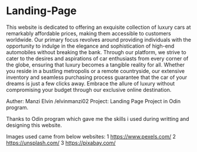 # Landing-Page

This website is dedicated to offering an exquisite collection of luxury cars at remarkably affordable prices, making them accessible to customers worldwide. Our primary focus revolves around providing individuals with the opportunity to indulge in the elegance and sophistication of high-end automobiles without breaking the bank. Through our platform, we strive to cater to the desires and aspirations of car enthusiasts from every corner of the globe, ensuring that luxury becomes a tangible reality for all. Whether you reside in a bustling metropolis or a remote countryside, our extensive inventory and seamless purchasing process guarantee that the car of your dreams is just a few clicks away. Embrace the allure of luxury without compromising your budget through our exclusive online destination.

Auther: Manzi Elvin /elvinmanzi02
Project: Landing Page Project in Odin program.

Thanks to Odin program which gave me the skills i used during writting and designing this website.

Images used came from below websites:
1  https://www.pexels.com/
2  https://unsplash.com/
3  https://pixabay.com/
